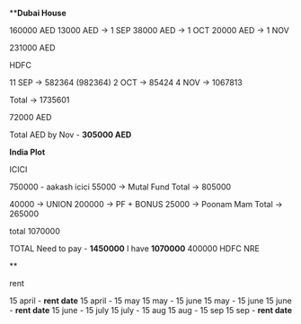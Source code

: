 ****Dubai House**

160000 AED
 13000  AED -> 1 SEP
 38000 AED -> 1 OCT
 20000 AED -> 1 NOV
 
231000 AED 

HDFC 

11 SEP -> 582364 (982364)
2 OCT -> 85424
4 NOV -> 1067813

Total -> 1735601

72000 AED

Total AED by Nov - **305000 AED**


**India Plot**

ICICI 

750000 - aakash icici
 55000 -> Mutal Fund
Total -> 805000

 40000 -> UNION
200000 -> PF + BONUS
  25000 -> Poonam Mam
Total -> 265000

total 1070000



TOTAL Need to pay - **1450000**
I have **1070000**
400000 HDFC NRE


 **
 
 rent 
 
 15 april - **rent date** 
 15 april - 15 may
 15 may - 15 june
 15 may - 15 june
 15 june - **rent date**
 15 june - 15 july
 15 july - 15 aug
 15 aug - 15 sep
 15 sep - **rent date**
 
 